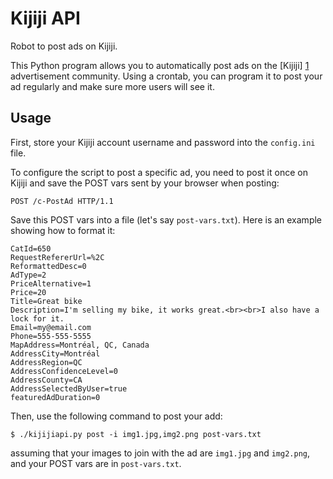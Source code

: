 Kijiji API
==========

Robot to post ads on Kijiji.

This Python program allows you to automatically post ads on
the [Kijiji] [1] advertisement community.
Using a crontab, you can program it to post your ad regularly and make sure
more users will see it.

[1]: http://www.kijiji.ca/  "Kijiji"

Usage
-----

First, store your Kijiji account username and password into the `config.ini` file.

To configure the script to post a specific ad, you need to post it once on
Kijiji and save the POST vars sent by your browser when posting:
```
POST /c-PostAd HTTP/1.1
```

Save this POST vars into a file (let's say `post-vars.txt`). Here is an example
showing how to format it:
```
CatId=650
RequestRefererUrl=%2C
ReformattedDesc=0
AdType=2
PriceAlternative=1
Price=20
Title=Great bike
Description=I'm selling my bike, it works great.<br><br>I also have a lock for it.
Email=my@email.com
Phone=555-555-5555
MapAddress=Montréal, QC, Canada
AddressCity=Montréal
AddressRegion=QC
AddressConfidenceLevel=0
AddressCounty=CA
AddressSelectedByUser=true
featuredAdDuration=0
```

Then, use the following command to post your add:
```
$ ./kijijiapi.py post -i img1.jpg,img2.png post-vars.txt
```
assuming that your images to join with the ad are `img1.jpg` and `img2.png`,
and your POST vars are in `post-vars.txt`.
